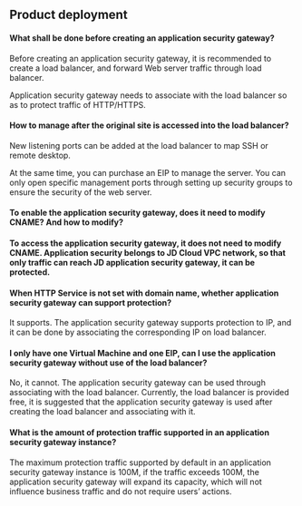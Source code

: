 ## Product deployment

#### What shall be done before creating an application security gateway?

Before creating an application security gateway, it is recommended to create a load balancer, and forward Web server traffic through load balancer.

Application security gateway needs to associate with the load balancer so as to protect traffic of HTTP/HTTPS.

#### How to manage after the original site is accessed into the load balancer?

New listening ports can be added at the load balancer to map SSH or remote desktop.

At the same time, you can purchase an EIP to manage the server. You can only open specific management ports through setting up security groups to ensure the security of the web server.

#### To enable the application security gateway, does it need to modify CNAME? And how to modify?

#### To access the application security gateway, it does not need to modify CNAME. Application security belongs to JD Cloud VPC network, so that only traffic can reach JD application security gateway, it can be protected.

#### When HTTP Service is not set with domain name, whether application security gateway can support protection?

It supports. The application security gateway supports protection to IP, and it can be done by associating the corresponding IP on load balancer.

#### I only have one Virtual Machine and one EIP, can I use the application security gateway without use of the load balancer?

No, it cannot. The application security gateway can be used through associating with the load balancer. Currently, the load balancer is provided free, it is suggested that the application security gateway is used after creating the load balancer and associating with it.

#### What is the amount of protection traffic supported in an application security gateway instance?

The maximum protection traffic supported by default in an application security gateway instance is 100M, if the traffic exceeds 100M, the application security gateway will expand its capacity, which will not influence business traffic and do not require users’ actions.